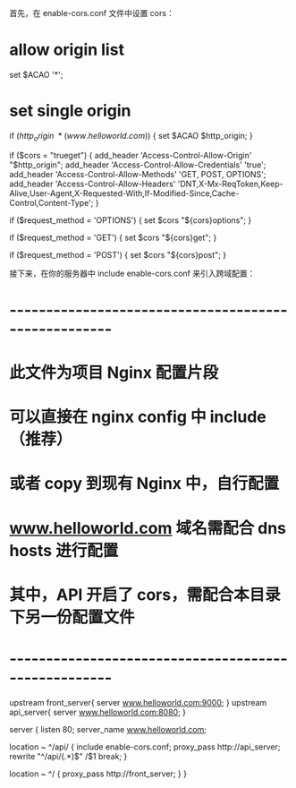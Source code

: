 首先，在 enable-cors.conf 文件中设置 cors：

# allow origin list
set $ACAO '*';

# set single origin
if ($http_origin ~* (www.helloworld.com)$) {
  set $ACAO $http_origin;
}

if ($cors = "trueget") {
 add_header 'Access-Control-Allow-Origin' "$http_origin";
 add_header 'Access-Control-Allow-Credentials' 'true';
 add_header 'Access-Control-Allow-Methods' 'GET, POST, OPTIONS';
 add_header 'Access-Control-Allow-Headers' 'DNT,X-Mx-ReqToken,Keep-Alive,User-Agent,X-Requested-With,If-Modified-Since,Cache-Control,Content-Type';
}

if ($request_method = 'OPTIONS') {
  set $cors "${cors}options";
}

if ($request_method = 'GET') {
  set $cors "${cors}get";
}

if ($request_method = 'POST') {
  set $cors "${cors}post";
}


接下来，在你的服务器中 include enable-cors.conf 来引入跨域配置：

# ----------------------------------------------------
# 此文件为项目 Nginx 配置片段
# 可以直接在 nginx config 中 include（推荐）
# 或者 copy 到现有 Nginx 中，自行配置
# www.helloworld.com 域名需配合 dns hosts 进行配置
# 其中，API 开启了 cors，需配合本目录下另一份配置文件
# ----------------------------------------------------
upstream front_server{
  server www.helloworld.com:9000;
}
upstream api_server{
  server www.helloworld.com:8080;
}

server {
  listen       80;
  server_name  www.helloworld.com;

  location ~ ^/api/ {
    include enable-cors.conf;
    proxy_pass http://api_server;
    rewrite "^/api/(.*)$" /$1 break;
  }

  location ~ ^/ {
    proxy_pass http://front_server;
  }
}